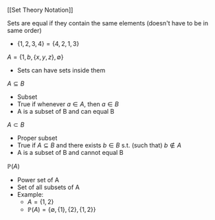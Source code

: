 
[[Set Theory Notation]]

Sets are equal if they contain the same elements (doesn't have to be in same order)
- $\{1, 2, 3, 4\} = \{4, 2, 1, 3\}$

$A = \{1, b, \{x, y, z\}, \emptyset\}$
- Sets can have sets inside them

$A \subseteq B$
- Subset
- True if whenever $a \in A$, then $a \in B$
- A is a subset of B and can equal B

$A \subset B$
- Proper subset
- True if $A \subseteq B$ and there exists $b \in B$  s.t. (such that)  $b \notin A$
- A is a subset of B and cannot equal B

$\mathbb{P}(A)$
- Power set of A
- Set of all subsets of A
- Example: 
	- $A = \{1, 2\}$
	- $\mathbb{P}(A) = \{\emptyset, \{1\}, \{2\}, \{1, 2\}\}$





